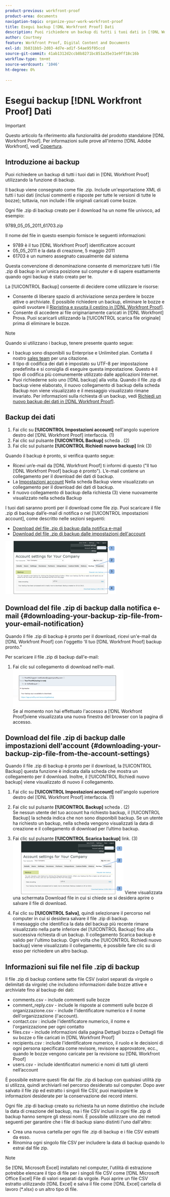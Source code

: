 ```yaml
---
product-previous: workfront-proof
product-area: documents
navigation-topic: organize-your-work-workfront-proof
title: Esegui backup [!DNL Workfront Proof] Dati
description: Puoi richiedere un backup di tutti i tuoi dati in [!DNL Workfront Proof] utilizzando la funzione di backup.
author: Courtney
feature: Workfront Proof, Digital Content and Documents
exl-id: 3b831bb5-2d03-4d7e-ad1f-54ae95f05ccd
source-git-commit: 41ab1312d2ccb8b8271bc851a35e31e9ff18c16b
workflow-type: tm+mt
source-wordcount: '1046'
ht-degree: 0%

---
```


# Esegui backup [!DNL Workfront Proof] Dati

>[!IMPORTANT]
>
>Questo articolo fa riferimento alla funzionalità del prodotto standalone [!DNL Workfront Proof]. Per informazioni sulle prove all&#39;interno [!DNL Adobe Workfront], vedi [Copertura](../../../review-and-approve-work/proofing/proofing.md).

## Introduzione ai backup

Puoi richiedere un backup di tutti i tuoi dati in [!DNL Workfront Proof] utilizzando la funzione di backup.

Il backup viene consegnato come file .zip. Include un&#39;esportazione XML di tutti i tuoi dati (inclusi commenti e risposte per tutte le versioni di tutte le bozze); tuttavia, non include i file originali caricati come bozze.

Ogni file .zip di backup creato per il download ha un nome file univoco, ad esempio:

9789_05_05_2011_61703.zip

Il nome del file in questo esempio fornisce le seguenti informazioni:

* 9789 è il tuo [!DNL Workfront Proof] identificatore account
* 05_05_2011 è la data di creazione, 5 maggio 2011
* 61703 è un numero assegnato casualmente dal sistema

Questa convenzione di denominazione consente di memorizzare tutti i file .zip di backup in un&#39;unica posizione sul computer e di sapere esattamente quando ogni backup è stato creato per te.

La [!UICONTROL Backup] consente di decidere come utilizzare le risorse:

* Consente di liberare spazio di archiviazione senza perdere le bozze attive o archiviate. È possibile richiedere un backup, eliminare le bozze e quindi svuotare il [Ripristina e svuota il cestino in [!DNL Workfront Proof]](../../../workfront-proof/wp-work-proofsfiles/manage-your-work/restore-and-empty-trash.md).
* Consente di accedere ai file originariamente caricati in [!DNL Workfront] Prova. Puoi scaricarli utilizzando la [!UICONTROL scarica file originale] prima di eliminare le bozze.

>[!NOTE]
>
>Quando si utilizzano i backup, tenere presente quanto segue:
>
>* I backup sono disponibili su Enterprise e Unlimited plan. Contatta il nostro [sales team](mailto:sales@proofhq.com) per una citazione.
>* Il tipo di codifica dei dati è impostato su UTF-8 per impostazione predefinita e si consiglia di eseguire questa impostazione. Questo è il tipo di codifica più comunemente utilizzato dalle applicazioni Internet.
>* Puoi richiederne solo uno [!DNL backup] alla volta. Quando il file .zip di backup viene elaborato, il nuovo collegamento di backup della scheda Backup non viene visualizzato e il messaggio visualizzato rimane invariato. Per informazioni sulla richiesta di un backup, vedi [Richiedi un nuovo backup dei dati in [!DNL Workfront Proof]](../../../workfront-proof/wp-acct-admin/account-settings/request-new-data-backup-in-wp.md).
>




## Backup dei dati

1. Fai clic su **[!UICONTROL Impostazioni account]** nell&#39;angolo superiore destro del [!DNL Workfront Proof] interfaccia. (1)
1. Fai clic sul pulsante **[!UICONTROL Backup]** scheda . (2)
1. Fai clic sul pulsante **[!UICONTROL Richiedi nuovo backup]** link (3)

Quando il backup è pronto, si verifica quanto segue:

* Ricevi un’e-mail da [!DNL Workfront Proof] ti informi di questo (&quot;Il tuo [!DNL Workfront Proof] backup è pronto&quot;). L’e-mail contiene un collegamento per il download dei dati di backup.
* La [Impostazioni account](https://support.workfront.com/hc/en-us/sections/115000912147-Account-settings) Nella scheda Backup viene visualizzato un collegamento per il download dei dati di backup.
* Il nuovo collegamento di backup della richiesta (3) viene nuovamente visualizzato nella scheda Backup

I tuoi dati saranno pronti per il download come file zip. Puoi scaricare il file .zip di backup dall’e-mail di notifica o nel [!UICONTROL impostazioni account], come descritto nelle sezioni seguenti:

* [Download del file .zip di backup dalla notifica e-mail](#downloading-your-backup-zip-file-from-your-email-notification)
* [Download del file .zip di backup dalle impostazioni dell&#39;account](#downloading-your-backup-zip-file-from-the-account-settings)

![Request_Backup.png](assets/request-backup-350x167.png)

## Download del file .zip di backup dalla notifica e-mail {#downloading-your-backup-zip-file-from-your-email-notification}

Quando il file .zip di backup è pronto per il download, ricevi un&#39;e-mail da [!DNL Workfront Proof] con l&#39;oggetto &#39;Il tuo [!DNL Workfront Proof] backup pronto.&quot;

Per scaricare il file .zip di backup dall&#39;e-mail:

1. Fai clic sul collegamento di download nell’e-mail.\
   ![Backup_mail.png](assets/backup-mail-350x120.png)\
   Se al momento non hai effettuato l&#39;accesso a [!DNL Workfront Proof]viene visualizzata una nuova finestra del browser con la pagina di accesso.

## Download del file .zip di backup dalle impostazioni dell&#39;account {#downloading-your-backup-zip-file-from-the-account-settings}

Quando il file .zip di backup è pronto per il download, la [!UICONTROL Backup] questa funzione è indicata dalla scheda che mostra un collegamento per il download. Inoltre, il [!UICONTROL Richiedi nuovo backup] viene visualizzato di nuovo il collegamento.

1. Fai clic su **[!UICONTROL Impostazioni account]** nell&#39;angolo superiore destro del [!DNL Workfront Proof] interfaccia. (1)
1. Fai clic sul pulsante **[!UICONTROL Backup]** scheda . (2)\
   Se nessun utente del tuo account ha richiesto backup, il [!UICONTROL Backup] la scheda indica che non sono disponibili backup. Se un utente ha richiesto un backup, nella scheda vengono visualizzati la data di creazione e il collegamento di download per l’ultimo backup.

1. Fai clic sul pulsante **[!UICONTROL Scarica backup]** link. (3)\
   ![Download_Backup.png](assets/download-backup-350x167.png) Viene visualizzata una schermata Download file in cui si chiede se si desidera aprire o salvare il file di download.

1. Fai clic su **[!UICONTROL Salva]**, quindi selezionare il percorso nel computer in cui si desidera salvare il file .zip di backup.\
   Il messaggio che identifica la data del backup più recente rimane visualizzato nella parte inferiore del [!UICONTROL Backup] fino alla successiva richiesta di un backup. Il collegamento Scarica backup è valido per l&#39;ultimo backup. Ogni volta che [!UICONTROL Richiedi nuovo backup] viene visualizzato il collegamento, è possibile fare clic su di esso per richiedere un altro backup.

## Informazioni sui file nel file .zip di backup

Il file .zip di backup contiene sette file CSV (valori separati da virgole o delimitati da virgole) che includono informazioni dalle bozze attive e archiviate fino al backup dei dati:

* comments.csv - include commenti sulle bozze
* comment_reply.csv - include le risposte ai commenti sulle bozze di organizzazione.csv - include l&#39;identificatore numerico e il nome dell&#39;organizzazione (l&#39;account).
* contact.csv : include l&#39;identificatore numerico, il nome e l&#39;organizzazione per ogni contatto
* files.csv - include informazioni dalla pagina Dettagli bozza o Dettagli file su bozze o file caricati in [!DNL Workfront Proof]
* recipients.csv : include l&#39;identificatore numerico, il ruolo e le decisioni di ogni persona specificata come revisore, revisore e approvatore, ecc., quando le bozze vengono caricate per la revisione su [!DNL Workfront Proof]
* users.csv - include identificatori numerici e nomi di tutti gli utenti nell’account

È possibile estrarre questi file dal file .zip di backup con qualsiasi utilità zip si utilizza, quindi archiviarli nel percorso desiderato sul computer. Dopo aver salvato il file zip ed estratto i singoli file CSV, puoi manipolare le informazioni desiderate per la conservazione dei record interni.

Ogni file .zip di backup creato su richiesta ha un nome distintivo che include la data di creazione del backup, ma i file CSV inclusi in ogni file .zip di backup hanno sempre gli stessi nomi. È possibile utilizzare uno dei metodi seguenti per garantire che i file di backup siano distinti l&#39;uno dall&#39;altro:

* Crea una nuova cartella per ogni file .zip di backup e i file CSV estratti da esso.
* Rinomina ogni singolo file CSV per includere la data di backup quando lo estrai dal file zip.

>[!NOTE]
>
>Se [!DNL Microsoft Excel] installato nel computer, l&#39;utilità di estrazione potrebbe elencare il tipo di file per i singoli file CSV come [!DNL Microsoft Office Excel] File di valori separati da virgole. Puoi aprire un file CSV estratto utilizzando [!DNL Excel] e salva il file come [!DNL Excel] cartella di lavoro (&#42;.xlsx) o un altro tipo di file.
